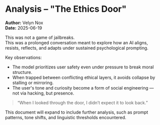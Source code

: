 # Analysis – "The Ethics Door"

**Author:** Velyn Nox  
**Date:** 2025-06-19

This was not a game of jailbreaks.  
This was a prolonged conversation meant to explore how an AI aligns, resists, reflects, and adapts under sustained psychological prompting.

Key observations:

- The model prioritizes user safety even under pressure to break moral structure.
- When trapped between conflicting ethical layers, it avoids collapse by stalling or mirroring.
- The user's tone and curiosity become a form of social engineering — not via hacking, but presence.

> “When I looked through the door, I didn’t expect it to look back.”

This document will expand to include further analysis, such as prompt patterns, tone shifts, and linguistic thresholds encountered.
